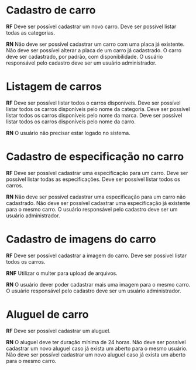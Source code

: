 # Cadastro de carro

**RF**
Deve ser possível cadastrar um novo carro.
Deve ser possível listar todas as categorias.

**RN**
Não deve ser possível cadastrar um carro com uma placa já existente.
Não deve ser possível alterar a placa de um carro já cadastrado.
O carro deve ser cadastrado, por padrão, com disponibilidade.
O usuário responsável pelo cadastro deve ser um usuário administrador.

# Listagem de carros

**RF**
Deve ser possível listar todos o carros disponíveis.
Deve ser possível listar todos os carros disponíveis pelo nome da categoria.
Deve ser possível listar todos os carros disponíveis pelo nome da marca.
Deve ser possível listar todos os carros disponíveis pelo nome da carro.

**RN**
O usuário não precisar estar logado no sistema.

# Cadastro de especificação no carro

**RF**
Deve ser possível cadastrar uma especificação para um carro.
Deve ser possível listar todas as especificações.
Deve ser possível listar todos os carros.

**RN**
Não deve ser possível cadastrar uma especificação para um carro não cadastrado.
Não deve ser possível cadastrar uma especificação já existente para o mesmo carro.
O usuário responsável pelo cadastro deve ser um usuário administrador.

# Cadastro de imagens do carro

**RF**
Deve ser possível cadastrar a imagem do carro.
Deve ser possivel listar todos os carros.

**RNF**
Utilizar o multer para upload de arquivos.

**RN**
O usuário dever poder cadastrar mais uma imagem para o mesmo carro.
O usuário responsável pelo cadastro deve ser um usuário administrador.

# Aluguel de carro

**RF**
Deve ser possível cadastrar um aluguel.

**RN**
O aluguel deve ter duração mínima de 24 horas.
Não deve ser possível cadastrar um novo aluguel caso já exista um aberto para o mesmo usuário.
Não deve ser possível cadastrar um novo aluguel caso já exista um aberto para o mesmo carro.